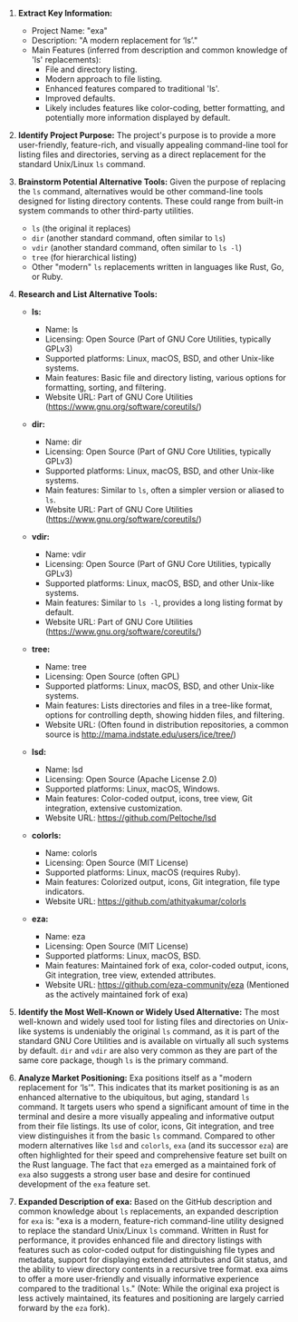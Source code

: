 1.  **Extract Key Information:**
    *   Project Name: "exa"
    *   Description: "A modern replacement for ‘ls’."
    *   Main Features (inferred from description and common knowledge of 'ls' replacements):
        *   File and directory listing.
        *   Modern approach to file listing.
        *   Enhanced features compared to traditional 'ls'.
        *   Improved defaults.
        *   Likely includes features like color-coding, better formatting, and potentially more information displayed by default.

2.  **Identify Project Purpose:**
    The project's purpose is to provide a more user-friendly, feature-rich, and visually appealing command-line tool for listing files and directories, serving as a direct replacement for the standard Unix/Linux `ls` command.

3.  **Brainstorm Potential Alternative Tools:**
    Given the purpose of replacing the `ls` command, alternatives would be other command-line tools designed for listing directory contents. These could range from built-in system commands to other third-party utilities.
    *   `ls` (the original it replaces)
    *   `dir` (another standard command, often similar to `ls`)
    *   `vdir` (another standard command, often similar to `ls -l`)
    *   `tree` (for hierarchical listing)
    *   Other "modern" `ls` replacements written in languages like Rust, Go, or Ruby.

4.  **Research and List Alternative Tools:**

    *   **ls:**
        *   Name: ls
        *   Licensing: Open Source (Part of GNU Core Utilities, typically GPLv3)
        *   Supported platforms: Linux, macOS, BSD, and other Unix-like systems.
        *   Main features: Basic file and directory listing, various options for formatting, sorting, and filtering.
        *   Website URL: Part of GNU Core Utilities (https://www.gnu.org/software/coreutils/)

    *   **dir:**
        *   Name: dir
        *   Licensing: Open Source (Part of GNU Core Utilities, typically GPLv3)
        *   Supported platforms: Linux, macOS, BSD, and other Unix-like systems.
        *   Main features: Similar to `ls`, often a simpler version or aliased to `ls`.
        *   Website URL: Part of GNU Core Utilities (https://www.gnu.org/software/coreutils/)

    *   **vdir:**
        *   Name: vdir
        *   Licensing: Open Source (Part of GNU Core Utilities, typically GPLv3)
        *   Supported platforms: Linux, macOS, BSD, and other Unix-like systems.
        *   Main features: Similar to `ls -l`, provides a long listing format by default.
        *   Website URL: Part of GNU Core Utilities (https://www.gnu.org/software/coreutils/)

    *   **tree:**
        *   Name: tree
        *   Licensing: Open Source (often GPL)
        *   Supported platforms: Linux, macOS, BSD, and other Unix-like systems.
        *   Main features: Lists directories and files in a tree-like format, options for controlling depth, showing hidden files, and filtering.
        *   Website URL: (Often found in distribution repositories, a common source is http://mama.indstate.edu/users/ice/tree/)

    *   **lsd:**
        *   Name: lsd
        *   Licensing: Open Source (Apache License 2.0)
        *   Supported platforms: Linux, macOS, Windows.
        *   Main features: Color-coded output, icons, tree view, Git integration, extensive customization.
        *   Website URL: https://github.com/Peltoche/lsd

    *   **colorls:**
        *   Name: colorls
        *   Licensing: Open Source (MIT License)
        *   Supported platforms: Linux, macOS (requires Ruby).
        *   Main features: Colorized output, icons, Git integration, file type indicators.
        *   Website URL: https://github.com/athityakumar/colorls

    *   **eza:**
        *   Name: eza
        *   Licensing: Open Source (MIT License)
        *   Supported platforms: Linux, macOS, BSD.
        *   Main features: Maintained fork of exa, color-coded output, icons, Git integration, tree view, extended attributes.
        *   Website URL: https://github.com/eza-community/eza (Mentioned as the actively maintained fork of exa)

5.  **Identify the Most Well-Known or Widely Used Alternative:**
    The most well-known and widely used tool for listing files and directories on Unix-like systems is undeniably the original `ls` command, as it is part of the standard GNU Core Utilities and is available on virtually all such systems by default. `dir` and `vdir` are also very common as they are part of the same core package, though `ls` is the primary command.

6.  **Analyze Market Positioning:**
    Exa positions itself as a "modern replacement for ‘ls’". This indicates that its market positioning is as an enhanced alternative to the ubiquitous, but aging, standard `ls` command. It targets users who spend a significant amount of time in the terminal and desire a more visually appealing and informative output from their file listings. Its use of color, icons, Git integration, and tree view distinguishes it from the basic `ls` command. Compared to other modern alternatives like `lsd` and `colorls`, `exa` (and its successor `eza`) are often highlighted for their speed and comprehensive feature set built on the Rust language. The fact that `eza` emerged as a maintained fork of `exa` also suggests a strong user base and desire for continued development of the `exa` feature set.

7.  **Expanded Description of exa:**
    Based on the GitHub description and common knowledge about `ls` replacements, an expanded description for `exa` is: "exa is a modern, feature-rich command-line utility designed to replace the standard Unix/Linux `ls` command. Written in Rust for performance, it provides enhanced file and directory listings with features such as color-coded output for distinguishing file types and metadata, support for displaying extended attributes and Git status, and the ability to view directory contents in a recursive tree format. exa aims to offer a more user-friendly and visually informative experience compared to the traditional `ls`." (Note: While the original exa project is less actively maintained, its features and positioning are largely carried forward by the `eza` fork).